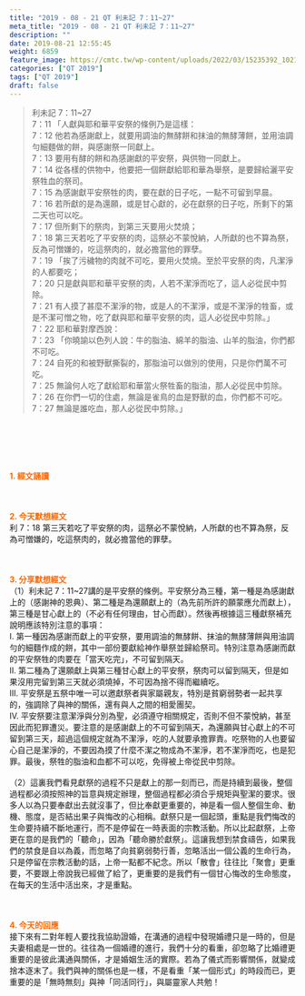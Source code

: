 ```yaml
---
title: "2019 - 08 - 21 QT 利未記 7：11~27"
meta_title: "2019 - 08 - 21 QT 利未記 7：11~27"
description: ""
date: 2019-08-21 12:55:45
weight: 6859
feature_image: https://cmtc.tw/wp-content/uploads/2022/03/15235392_10211799862337740_180693556567566654_o-1.webp
categories: ["QT 2019"]
tags: ["QT 2019"]
draft: false
---
```


<blockquote>利未記 7：11~27<br />
7：11 「人獻與耶和華平安祭的條例乃是這樣：<br />
7：12 他若為感謝獻上，就要用調油的無酵餅和抹油的無酵薄餅，並用油調勻細麵做的餅，與感謝祭一同獻上。<br />
7：13 要用有酵的餅和為感謝獻的平安祭，與供物一同獻上。<br />
7：14 從各樣的供物中，他要把一個餅獻給耶和華為舉祭，是要歸給灑平安祭牲血的祭司。<br />
7：15 為感謝獻平安祭牲的肉，要在獻的日子吃，一點不可留到早晨。<br />
7：16 若所獻的是為還願，或是甘心獻的，必在獻祭的日子吃，所剩下的第二天也可以吃。<br />
7：17 但所剩下的祭肉，到第三天要用火焚燒；<br />
7：18 第三天若吃了平安祭的肉，這祭必不蒙悅納，人所獻的也不算為祭，反為可憎嫌的，吃這祭肉的，就必擔當他的罪孽。<br />
7：19 「挨了污穢物的肉就不可吃，要用火焚燒。至於平安祭的肉，凡潔淨的人都要吃；<br />
7：20 只是獻與耶和華平安祭的肉，人若不潔淨而吃了，這人必從民中剪除。<br />
7：21 有人摸了甚麼不潔淨的物，或是人的不潔淨，或是不潔淨的牲畜，或是不潔可憎之物，吃了獻與耶和華平安祭的肉，這人必從民中剪除。」<br />
7：22 耶和華對摩西說：<br />
7：23 「你曉諭以色列人說：牛的脂油、綿羊的脂油、山羊的脂油，你們都不可吃。<br />
7：24 自死的和被野獸撕裂的，那脂油可以做別的使用，只是你們萬不可吃。<br />
7：25 無論何人吃了獻給耶和華當火祭牲畜的脂油，那人必從民中剪除。<br />
7：26 在你們一切的住處，無論是雀鳥的血是野獸的血，你們都不可吃。<br />
7：27 無論是誰吃血，那人必從民中剪除。」</blockquote><br />
&nbsp;<br />
<br />
&nbsp;<br />
<br />
<span style="color: #ff6600;"><strong>1. </strong><strong>經文誦讀</strong></span><br />
<br />
<span style="color: #ff6600;"><strong> </strong></span><br />
<br />
<span style="color: #ff6600;"><strong>2. 今天默想</strong><strong>經文<br />
</strong></span>利 7：18 第三天若吃了平安祭的肉，這祭必不蒙悅納，人所獻的也不算為祭，反為可憎嫌的，吃這祭肉的，就必擔當他的罪孽。<br />
<br />
&nbsp;<br />
<br />
<span style="color: #ff6600;"><strong>3. 分享默想經文<br />
</strong></span>（1）利未記 7：11~27講的是平安祭的條例。平安祭分為三種，第一種是為感謝獻上的（感謝神的恩典）、第二種是為還願獻上的（為先前所許的願蒙應允而獻上），第三種是甘心獻上的（不必有任何理由，甘心而獻）。然後再根據這三種獻祭補充說明應該特別注意的事項：<br />
I. 第一種因為感謝而獻上的平安祭，要用調油的無酵餅、抹油的無酵薄餅與用油調勻的細麵作成的餅，其中一部份要獻給神作舉祭並歸給祭司。特別注意為感謝而獻的平安祭牲的肉要在「當天吃完」，不可留到隔天。<br />
II. 第二種為了還願獻上與第三種甘心獻上的平安祭，祭肉可以留到隔天，但是如果沒用完留到第三天就必須燒掉，不可因為捨不得而繼續吃。<br />
III. 平安祭是五祭中唯一可以邀獻祭者與家屬親友，特別是貧窮弱勢者一起共享的，強調除了與神的關係，還有與人之間的相愛團契。<br />
IV. 平安祭要注意潔淨與分別為聖，必須遵守相關規定，否則不但不蒙悅納，甚至因此而犯罪遭災。要注意的是感謝獻上的不可留到隔天，為還願與甘心獻上的不可留到第三天，超過這個規定就為不潔淨，吃的人就要承擔罪責。吃祭物的人也要留心自己是潔淨的，不要因為摸了什麼不潔之物成為不潔淨，若不潔淨而吃，也是犯罪。最後，祭牲的脂油和血都不可以吃，免得被上帝從民中剪除。<br />
<br />
（2）這裏我們看見獻祭的過程不只是獻上的那一刻而已，而是持續到最後，整個過程都必須按照神的旨意與規定辦理，整個過程都必須合乎規矩與聖潔的要求。很多人以為只要奉獻出去就沒事了，但比奉獻更重要的，神是看一個人整個生命、動機、態度，是否結出果子與悔改的心相稱。獻祭只是一個起頭，重點是我們悔改的生命要持續不斷地運行，而不是停留在一時表面的宗教活動。所以比起獻祭，上帝更在意的是我們的「聽命」，因為「聽命勝於獻祭」。這讓我想到禁食禱告，如果我們的禁食是自以為義，而忽略了向貧窮弱勢行善，忽略活出一個公義的生命行為，只是停留在宗教活動的話，上帝一點都不紀念。所以「散會」往往比「聚會」更重要，不要跟上帝說我已經做了給了，更重要的是我們有一個甘心悔改的生命態度，在每天的生活中活出來，才是重點。<br />
<br />
&nbsp;<br />
<br />
<span style="color: #ff6600;"><strong>4. 今天的回應<br />
</strong></span>接下來有二對年輕人要找我協助證婚，在溝通的過程中發現婚禮只是一時的，但是夫妻相處是一世的。往往為一個婚禮的進行，我們十分的看重，卻忽略了比婚禮更重要的是彼此溝通與關係，才是婚姻生活的實際。若為了儀式而影響關係，就變成捨本逐末了。我們與神的關係也是一樣，不是看重「某一個形式」的時段而已，更重要的是「無時無刻」與神「同活同行」，與屬靈家人共勉！<br />
<br />
&nbsp;
        